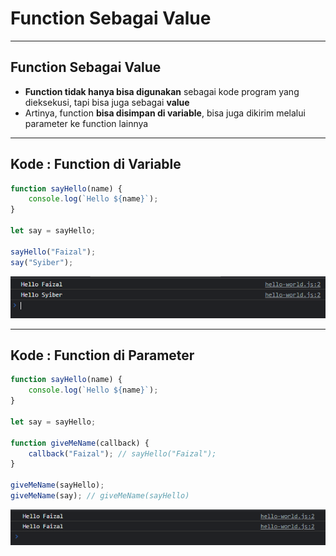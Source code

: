 # Function Sebagai Value

---

## Function Sebagai Value

- **Function tidak hanya bisa digunakan** sebagai kode program yang dieksekusi, tapi bisa juga sebagai **value**
- Artinya, function **bisa disimpan di variable**, bisa juga dikirim melalui parameter ke function lainnya

---

## Kode : Function di Variable

```js
function sayHello(name) {
    console.log(`Hello ${name}`);
}

let say = sayHello;

sayHello("Faizal");
say("Syiber");
```

![1](../assets/img/42/1.PNG)

---

## Kode : Function di Parameter

```js
function sayHello(name) {
    console.log(`Hello ${name}`);
}

let say = sayHello;

function giveMeName(callback) {
    callback("Faizal"); // sayHello("Faizal");
}

giveMeName(sayHello);
giveMeName(say); // giveMeName(sayHello)
```

![2](../assets/img/42/2.PNG)